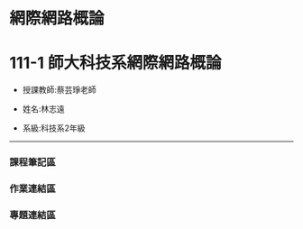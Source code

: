 # 網際網路概論

# 111-1 師大科技系網際網路概論

* 授課教師:蔡芸琤老師
> 
* 姓名:林志遠
> 
* 系級:科技系2年級
***
### 課程筆記區





### 作業連結區





### 專題連結區
